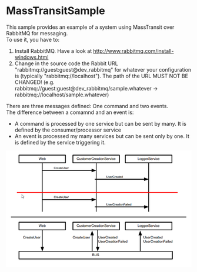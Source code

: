 MassTransitSample
=================

This sample provides an example of a system using MassTransit over RabbitMQ for messaging.  
To use it, you have to:
1. Install RabbitMQ. Have a look at http://www.rabbitmq.com/install-windows.html
2. Change in the source code the Rabbit URL "rabbitmq://guest:guest@dev_rabbitmq" for whatever your configuration is (typically "rabbitmq://localhost"). 
The path of the URL MUST NOT BE CHANGED! (e.g. rabbitmq://guest:guest@dev_rabbitmq/sample.whatever -> rabbitmq://localhost/sample.whatever)
  
There are three messages defined: One command and two events.  
The difference between a comamnd and an event is:
* A command is processed by one service but can be sent by many. It is defined by the consumer/processor service
* An event is processed my many services but can be sent only by one. It is defined by the service triggering it.

![System schema](/schema.png "System schema")
